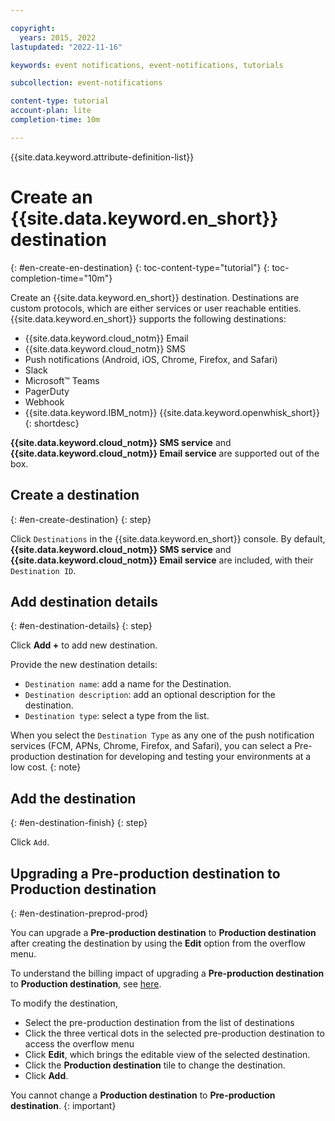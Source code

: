 ```yaml
---

copyright:
  years: 2015, 2022
lastupdated: "2022-11-16"

keywords: event notifications, event-notifications, tutorials

subcollection: event-notifications

content-type: tutorial
account-plan: lite
completion-time: 10m

---
```


{{site.data.keyword.attribute-definition-list}}

# Create an {{site.data.keyword.en_short}} destination
{: #en-create-en-destination}
{: toc-content-type="tutorial"}
{: toc-completion-time="10m"}

Create an {{site.data.keyword.en_short}} destination. Destinations are custom protocols, which are either services or user reachable entities. {{site.data.keyword.en_short}} supports the following destinations:

- {{site.data.keyword.cloud_notm}} Email
- {{site.data.keyword.cloud_notm}} SMS
- Push notifications (Android, iOS, Chrome, Firefox, and Safari)
- Slack
- Microsoft&trade; Teams
- PagerDuty
- Webhook
- {{site.data.keyword.IBM_notm}} {{site.data.keyword.openwhisk_short}}
{: shortdesc}

**{{site.data.keyword.cloud_notm}} SMS service** and **{{site.data.keyword.cloud_notm}} Email service** are supported out of the box.

## Create a destination
{: #en-create-destination}
{: step}

Click `Destinations` in the {{site.data.keyword.en_short}} console. By default, **{{site.data.keyword.cloud_notm}} SMS service** and **{{site.data.keyword.cloud_notm}} Email service** are included, with their `Destination ID`.

## Add destination details
{: #en-destination-details}
{: step}

Click **Add +** to add new destination.

Provide the new destination details:
- `Destination name`: add a name for the Destination.
- `Destination description`: add an optional description for the destination.
- `Destination type`: select a type from the list.

When you select the `Destination Type` as any one of the push notification services (FCM, APNs, Chrome, Firefox, and Safari), you can select a Pre-production destination for developing and testing your environments at a low cost.
{: note}

## Add the destination
{: #en-destination-finish}
{: step}

Click `Add`.

## Upgrading a Pre-production destination to Production destination
{: #en-destination-preprod-prod}

You can upgrade a **Pre-production destination** to **Production destination** after creating the destination by using the **Edit** option from the overflow menu.

To understand the billing impact of upgrading a **Pre-production destination** to **Production destination**, see [here](/docs/event-notifications?topic=event-notifications-en-destinations-push#en-destinations-push-charge-preprod-to-prod).

To modify the destination,
- Select the pre-production destination from the list of destinations
- Click the three vertical dots in the selected pre-production destination to access the overflow menu
- Click **Edit**, which brings the editable view of the selected destination.
- Click the **Production destination** tile to change the destination.
- Click **Add**.

You cannot change a **Production destination** to **Pre-production destination**.
{: important}
